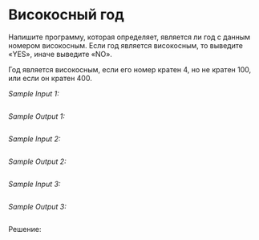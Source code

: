 # Високосный год

Напишите программу, которая определяет, является ли год с данным номером високосным. Если год является високосным, то выведите «YES», иначе выведите «NO».

Год является високосным, если его номер кратен 4, но не кратен 100, или если он кратен 400.

*Sample Input 1:*
```

```

*Sample Output 1:*
```

```

*Sample Input 2:*
```

```

*Sample Output 2:*
```

```

*Sample Input 3:*
```

```

*Sample Output 3:*
```

```

Решение:
```python

```
